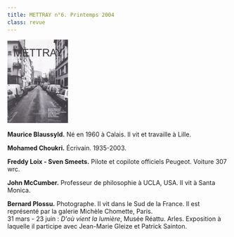 ```yaml
---
title: METTRAY n°6. Printemps 2004
class: revue
---
```


<img class="right" src="/files/gd_mettray6.gif" alt="METTRAY n°6. Printemps 2004.">

**Maurice Blaussyld.** Né en 1960 à Calais. Il vit et travaille à Lille.

**Mohamed Choukri.** Écrivain. 1935-2003.

**Freddy Loix - Sven Smeets.** Pilote et copilote officiels Peugeot. Voiture 307 wrc.

**John McCumber.** Professeur de philosophie à UCLA, USA. Il vit à Santa Monica.

**Bernard Plossu.** Photographe. Il vit dans le Sud de la France. Il est représenté par la galerie Michèle Chomette, Paris.  
31 mars - 23 juin : *D'où vient la lumière*, Musée Réattu. Arles. Exposition à laquelle il participe avec Jean-Marie Gleize et Patrick Sainton.
